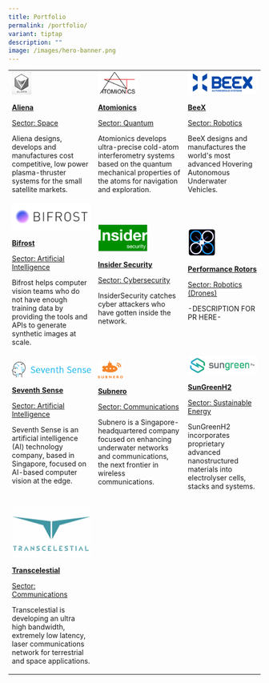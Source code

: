 ```yaml
---
title: Portfolio
permalink: /portfolio/
variant: tiptap
description: ""
image: /images/hero-banner.png
---
```

<p></p><table><tbody><tr><td rowspan="1" colspan="1"><a class="isomer-image-wrapper" href="https://www.aliena.sg/"><img style="width: 25%;" height="auto" width="100%" alt="" src="/images/aliena_logo.png"></a><p><strong><u>Aliena</u></strong></p><p><u>Sector: Space</u></p><p>Aliena designs, develops and manufactures cost competitive, low power plasma-thruster systems for the small satellite markets.</p></td><td rowspan="1" colspan="1"><a class="isomer-image-wrapper" href="https://www.atomionics.com/"><img style="width: 48%;" height="auto" width="100%" alt="" src="/images/Atomionics_logo.png"></a><p><strong><u>Atomionics</u></strong></p><p><u>Sector: Quantum</u></p><p>Atomionics develops ultra-precise cold-atom interferometry systems based on the quantum mechanical properties of the atoms for navigation and exploration.</p></td><td rowspan="1" colspan="1"><a class="isomer-image-wrapper" href="https://beex.sg/"><img style="width: 100%" height="auto" width="100%" alt="" src="/images/BeeX_logo.png"></a><p><strong><u>BeeX</u></strong></p><p><u>Sector: Robotics</u></p><p>BeeX&nbsp;designs and manufactures the world's most advanced Hovering Autonomous Underwater Vehicles.</p></td></tr><tr><td rowspan="1" colspan="1"><a class="isomer-image-wrapper" href="https://www.bifrost.ai/"><img style="width: 100%" height="auto" width="100%" alt="" src="/images/Bifrost_logo.png"></a><p><strong><u>Bifrost</u></strong></p><p><u>Sector: Artificial Intelligence</u></p><p>Bifrost helps computer vision teams who do not have enough training data by providing the tools and APIs to generate synthetic images at scale.</p></td><td rowspan="1" colspan="1"><a class="isomer-image-wrapper" href="https://insidersecurity.co/"><img style="width: 60%;" height="auto" width="100%" alt="" src="/images/InsiderSecurity_logo.png"></a><p><strong><u>Insider Security</u></strong></p><p><u>Sector: Cybersecurity</u></p><p>InsiderSecurity catches cyber attackers who have gotten inside the network.</p></td><td rowspan="1" colspan="1"><a class="isomer-image-wrapper" href="https://www.performance-rotors.com/"><img style="width: 40%;" height="auto" width="100%" alt="" src="/images/PerformanceRotors_logo_blackbgsquare.jpg"></a><p><strong><u>Performance Rotors</u></strong></p><p><u>Sector: Robotics (Drones)</u></p><p>-DESCRIPTION FOR PR HERE-</p></td></tr><tr><td rowspan="1" colspan="1"><a class="isomer-image-wrapper" href="https://www.seventhsense.ai/"><img style="width: 100%" height="auto" width="100%" alt="" src="/images/SeventhSense_logo.png"></a><p><strong><u>Seventh Sense</u></strong></p><p><u>Sector: Artificial Intelligence</u></p><p>Seventh Sense is an artificial intelligence (AI) technology company, based in Singapore, focused on AI-based computer vision at the edge.</p></td><td rowspan="1" colspan="1"><a class="isomer-image-wrapper" href="https://subnero.com/"><img style="width: 30%;" height="auto" width="100%" alt="" src="/images/Subnero_logo.png"></a><p><strong><u>Subnero</u></strong></p><p><u>Sector: Communications</u></p><p>Subnero is a Singapore-headquartered company focused on enhancing underwater networks and communications, the next frontier in wireless communications.</p></td><td rowspan="1" colspan="1"><a class="isomer-image-wrapper" href="https://www.sungreenh2.com/"><img style="width: 100%" height="auto" width="100%" alt="" src="/images/sungreenH2_logo.png"></a><p><strong><u>SunGreenH2</u></strong></p><p><u>Sector: Sustainable Energy</u></p><p>SunGreenH2 incorporates proprietary advanced nanostructured materials into electrolyser cells, stacks and systems.</p></td></tr><tr><td rowspan="1" colspan="1"><p></p><a class="isomer-image-wrapper" href="https://transcelestial.com/"><img style="width: 100%" height="auto" width="100%" alt="" src="/images/Transcelestial_logo.png"></a><p><strong><u>Transcelestial</u></strong></p><p><u>Sector: Communications</u></p><p>Transcelestial is developing an ultra high bandwidth, extremely low latency, laser communications network for terrestrial and space applications.</p></td><td rowspan="1" colspan="1"><p></p></td><td rowspan="1" colspan="1"><p></p></td></tr></tbody></table><p></p>